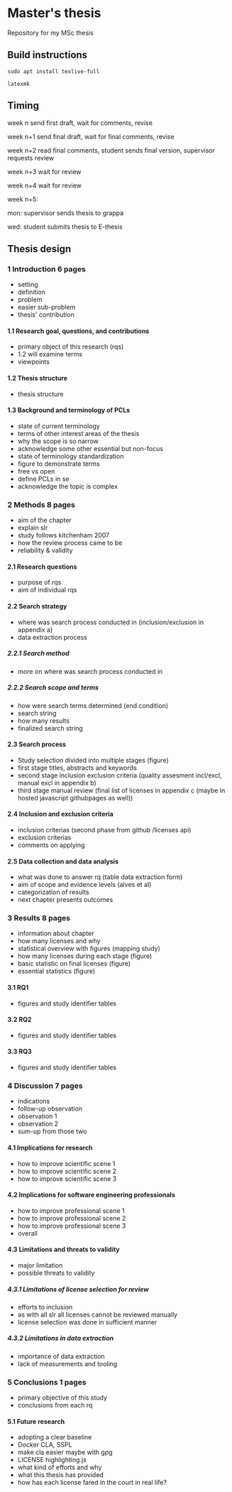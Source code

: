 # Master's thesis
Repository for my MSc thesis
## Build instructions
`sudo apt install texlive-full`

`latexmk`
## Timing

week n send first draft, wait for comments, revise

week n+1 send final draft, wait for final comments, revise

week n+2 read final comments, student sends final version, supervisor requests review

week n+3 wait for review

week n+4	wait for review

week n+5:

mon: supervisor sends thesis to grappa

wed: student submits thesis to E-thesis
## Thesis design
### 1 Introduction 6 pages
- setting
- definition
- problem
- easier sub-problem
- thesis' contribution
#### 1.1 Research goal, questions, and contributions
- primary object of this research (rqs)
- 1.2 will examine terms
- viewpoints
#### 1.2 Thesis structure
- thesis structure
#### 1.3 Background and terminology of PCLs
- state of current terminology
- terms of other interest areas of the thesis
- why the scope is so narrow
- acknowledge some other essential but non-focus
- state of terminology standardization
- figure to demonstrate terms
- free vs open
- define PCLs in se
- acknowledge the topic is complex
### 2 Methods 8 pages
- aim of the chapter
- explain slr
- study follows kitchenham 2007
- how the review process came to be
- reliability & validity
#### 2.1 Research questions
- purpose of rqs
- aim of individual rqs
#### 2.2 Search strategy
- where was search process conducted in (inclusion/exclusion in appendix a)
- data extraction process
##### 2.2.1 Search method
- more on where was search process conducted in
##### 2.2.2 Search scope and terms
- how were search terms determined (end condition)
- search string
- how many results
- finalized search string
#### 2.3 Search process
- Study selection divided into multiple stages (figure)
- first stage titles, abstracts and keywords
- second stage inclusion exclusion criteria (quality assesment incl/excl, manual excl in appendix b)
- third stage manual review (final list of licenses in appendix c (maybe in hosted javascript githubpages as well))
#### 2.4 Inclusion and exclusion criteria
- inclusion criterias (second phase from github /licenses api)
- exclusion criterias
- comments on applying
#### 2.5 Data collection and data analysis
- what was done to answer rq (table data extraction form)
- aim of scope and evidence levels (alves et al)
- categorization of results
- next chapter presents outcomes
### 3 Results 8 pages
- information about chapter
- how many licenses and why
- statistical overview with figures (mapping study)
- how many licenses during each stage (figure)
- basic statistic on final licenses (figure)
- essential statistics (figure)
#### 3.1 RQ1
- figures and study identifier tables
#### 3.2 RQ2
- figures and study identifier tables
#### 3.3 RQ3
- figures and study identifier tables
### 4 Discussion 7 pages
- indications
- follow-up observation
- observation 1
- observation 2
- sum-up from those two
#### 4.1 Implications for research
- how to improve scientific scene 1
- how to improve scientific scene 2
- how to improve scientific scene 3
#### 4.2 Implications for software engineering professionals
- how to improve professional scene 1
- how to improve professional scene 2
- how to improve professional scene 3
- overall
#### 4.3 Limitations and threats to validity
- major limitation
- possible threats to validity
##### 4.3.1 Limitations of license selection for review
- efforts to inclusion
- as with all slr all licenses cannot be reviewed manually
- license selection was done in sufficient manner
##### 4.3.2 Limitations in data extraction
- importance of data extraction
- lack of measurements and tooling
### 5 Conclusions 1 pages
- primary objective of this study
- conclusions from each rq
#### 5.1 Future research
- adopting a clear baseline
- Docker CLA, SSPL
- make cla easier maybe with gpg
- LICENSE highlighting.js
- what kind of efforts and why
- what this thesis has provided
- how has each license fared in the court in real life?